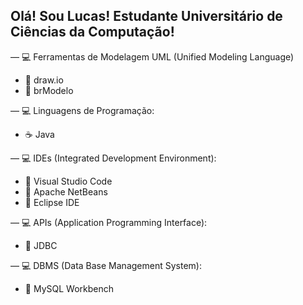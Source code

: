 ## Olá! Sou Lucas! Estudante Universitário de Ciências da Computação!

— 💻 Ferramentas de Modelagem UML (Unified Modeling Language)
- 🔹 draw.io
- 🔹 brModelo

— 💻 Linguagens de Programação:
- ☕ Java

— 💻 IDEs (Integrated Development Environment):
- 🔹 Visual Studio Code
- 🔹 Apache NetBeans
- 🔹 Eclipse IDE

— 💻 APIs (Application Programming Interface):
- 🔹 JDBC

— 💻 DBMS (Data Base Management System):
- 🐬 MySQL Workbench
